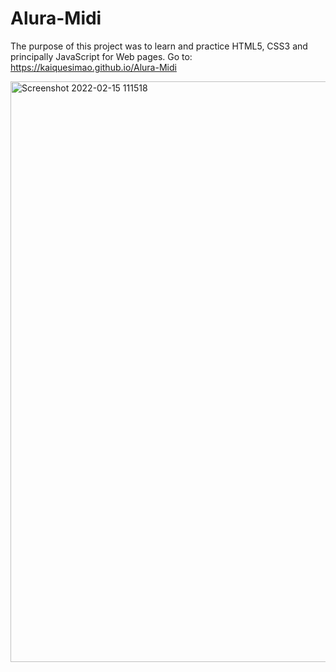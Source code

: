 # Alura-Midi
The purpose of this project was to learn and practice HTML5, CSS3 and principally JavaScript for Web pages.
Go to: https://kaiquesimao.github.io/Alura-Midi

<img width="929" alt="Screenshot 2022-02-15 111518" src="https://user-images.githubusercontent.com/66140734/154080464-a827f2a3-952e-4898-8e58-358dda46352a.png">
